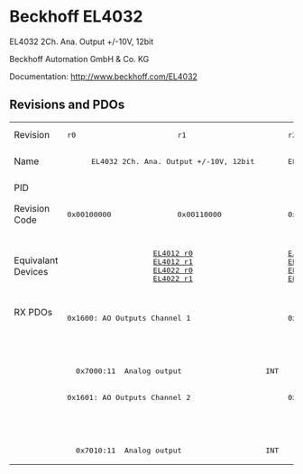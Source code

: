 # Beckhoff EL4032

EL4032 2Ch. Ana. Output +/-10V, 12bit

Beckhoff Automation GmbH & Co. KG

Documentation: <a href="http://www.beckhoff.com/EL4032">http://www.beckhoff.com/EL4032</a>

## Revisions and PDOs
<table>
<tr >
<td class="first">Revision</td>
<td ><pre>r0</pre></td>
<td ><pre>r1</pre></td>
<td ><pre>r2</pre></td>
<td ><pre>r3</pre></td>
<td ><pre>r4</pre></td>
<td ><pre>r5</pre></td>
</tr>
<tr >
<td class="first">Name</td>
<td  colspan=2 align="center"><pre>EL4032 2Ch. Ana. Output +/-10V, 12bit</pre></td>
<td ><pre>EL4032 2Ch. Ana. Output -10/+10V, 12bit</pre></td>
<td  colspan=3 align="center"><pre>EL4032 2Ch. Ana. Output +/-10V, 12bit</pre></td>
</tr>
<tr >
<td class="first">PID</td>
<td  colspan=6 align="center"><pre>0x0fc03052</pre></td>
</tr>
<tr >
<td class="first">Revision Code</td>
<td ><pre>0x00100000</pre></td>
<td ><pre>0x00110000</pre></td>
<td ><pre>0x00120000</pre></td>
<td ><pre>0x00130000</pre></td>
<td ><pre>0x00140000</pre></td>
<td ><pre>0x00150000</pre></td>
</tr>
<tr >
<td class="first">Equivalant Devices</td>
<td  colspan=2 align="center"><pre><a href="EL4012">EL4012 r0</a><br/><a href="EL4012">EL4012 r1</a><br/><a href="EL4022">EL4022 r0</a><br/><a href="EL4022">EL4022 r1</a></pre></td>
<td ><pre><a href="EJ4002">EJ4002 r2</a><br/><a href="EL4002">EL4002 r2</a><br/><a href="EL4012">EL4012 r2</a><br/><a href="EL4022">EL4022 r2</a></pre></td>
<td  colspan=2 align="center"><pre><a href="EL4002">EL4002 r3</a><br/><a href="EL4002">EL4002 r4</a><br/><a href="EL4012">EL4012 r3</a><br/><a href="EL4012">EL4012 r4</a><br/><a href="EL4022">EL4022 r3</a><br/><a href="EL4022">EL4022 r4</a><br/><a href="EL4022">EL4022 r5</a></pre></td>
<td ><pre><a href="EL4002">EL4002 r5</a><br/><a href="EL4012">EL4012 r5</a><br/><a href="EL4022">EL4022 r6</a></pre></td>
</tr>
<tr class="rxpdo pdosection">
<td class="first" rowspan=6 valign=top>RX PDOs</td>
<td colspan=2 align="left"><pre>0x1600: AO Outputs Channel 1</pre></td>
<td><pre>0x1600: AO Output Channel 1</pre></td>
<td colspan=3 align="left"><pre>0x1600: AO Outputs Channel 1</pre></td>
<td></td>
</tr>
<tr class="rxpdo">
<td  colspan=2 align="left"></td>
<td ><pre>  0x7000:01  Analog output                   INT</pre></td>
<td  colspan=3 align="left"></td>
</tr>
<tr class="rxpdo">
<td  colspan=2 align="left"><pre>  0x7000:11  Analog output                   INT</pre></td>
<td ></td>
<td  colspan=3 align="left"><pre>  0x7000:11  Analog output                   INT</pre></td>
</tr>
<tr class="rxpdo pdosection">
<td  colspan=2 align="left"><pre>0x1601: AO Outputs Channel 2</pre></td>
<td ><pre>0x1601: AO Output Channel 2</pre></td>
<td  colspan=3 align="left"><pre>0x1601: AO Outputs Channel 2</pre></td>
</tr>
<tr class="rxpdo">
<td  colspan=2 align="left"></td>
<td ><pre>  0x7010:01  Analog output                   INT</pre></td>
<td  colspan=3 align="left"></td>
</tr>
<tr class="rxpdo">
<td  colspan=2 align="left"><pre>  0x7010:11  Analog output                   INT</pre></td>
<td ></td>
<td  colspan=3 align="left"><pre>  0x7010:11  Analog output                   INT</pre></td>
</tr>
</table>
